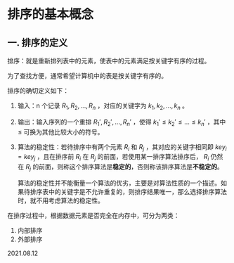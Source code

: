 # 排序的基本概念

## 一. 排序的定义

排序：就是重新排列表中的元素，使表中的元素满足按关键字有序的过程。

为了查找方便，通常希望计算机中的表是按关键字有序的。

排序的确切定义如下：

1. 输入：n 个记录 $R_1,R_2,...,R_n$ ，对应的关键字为 $k_1,k_2,...,k_n$ 。

2. 输出：输入序列的一个重排 $R_1',R_2',...,R_n'$ ，使得 $k_1'\leq k_2'\leq...\leq k_n'$ ，其中 $\leq$ 可换为其他比较大小的符号。

3. 算法的稳定性：若待排序中有两个元素 $R_i$ 和 $R_j$ ，其对应的关键字相同即 $key_i=key_j$ ，且在排序前 $R_i$ 在 $R_j$ 的前面，若使用某一排序算法排序后， $R_i$ 仍然在 $R_j$ 的前面，则称这个排序算法是**稳定的**，否则称该排序算法是**不稳定的**。

   算法的稳定性并不能衡量一个算法的优劣，主要是对算法性质的一个描述。如果待排序表中的关键字是不允许重复的，则排序结果唯一，那么选择排序算法时，就不用考虑算法的稳定性。

在排序过程中，根据数据元素是否完全在内存中，可分为两类：

1. 内部排序
2. 外部排序

2021.08.12
